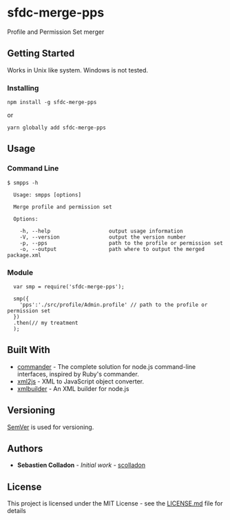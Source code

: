 # sfdc-merge-pps

Profile and Permission Set merger

## Getting Started

Works in Unix like system.
Windows is not tested.

### Installing

```
npm install -g sfdc-merge-pps
```

or

```
yarn globally add sfdc-merge-pps
```

## Usage

### Command Line

```
$ smpps -h

  Usage: smpps [options]

  Merge profile and permission set

  Options:

    -h, --help                   output usage information
    -V, --version                output the version number
    -p, --pps                    path to the profile or permission set
    -o, --output                 path where to output the merged package.xml
```

### Module

```
  var smp = require('sfdc-merge-pps');

  smp({
    'pps':'./src/profile/Admin.profile' // path to the profile or permission set
  })
  .then(// my treatment
  );
```


## Built With

* [commander](https://github.com/tj/commander.js/) - The complete solution for node.js command-line interfaces, inspired by Ruby's commander.
* [xml2js](https://github.com/Leonidas-from-XIV/node-xml2js) - XML to JavaScript object converter.
* [xmlbuilder](https://github.com/oozcitak/xmlbuilder-js) - An XML builder for node.js

## Versioning

[SemVer](http://semver.org/) is used for versioning.

## Authors

* **Sebastien Colladon** - *Initial work* - [scolladon](https://github.com/scolladon)

## License

This project is licensed under the MIT License - see the [LICENSE.md](LICENSE.md) file for details
